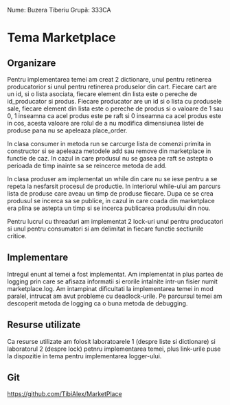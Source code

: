 Nume: Buzera Tiberiu
Grupă: 333CA

# Tema <NR> Marketplace

Organizare
-

Pentru implementarea temei am creat 2 dictionare, unul pentru retinerea producatorior si unul pentru
retinerea produselor din cart.
Fiecare cart are un id, si o lista asociata, fiecare element din lista este o pereche de id_producator
si produs.
Fiecare producator are un id si o lista cu produsele sale, fiecare element din lista este o pereche de 
produs si o valoare de 1 sau 0, 1 inseamna ca acel produs este pe raft si 0 inseamna ca acel produs este in
cos, acesta valoare are rolul de a nu modifica dimensiunea listei de produse pana nu se apeleaza place_order.

In clasa consumer in metoda run se carcurge lista de comenzi primita in constructor si se apeleaza 
metodele add sau remove din marketplace in functie de caz. In cazul in care produsul nu se gasea pe 
raft se astepta o perioada de timp inainte sa se reincerce metoda de add.

In clasa produser am implementat un while din care nu se iese pentru a se repeta la nesfarsit procesul de
productie. In interiorul while-ului am parcurs lista de produse care aveau un timp de produse fiecare.
Dupa ce se crea produsul se incerca sa se publice, in cazul in care coada din marketplace era plina se
astepta un timp si se incerca publicarea produsului din nou.

Pentru lucrul cu threaduri am implementat 2 lock-uri unul pentru producatori si unul pentru consumatori
si am delimitat in fiecare functie sectiunile critice.

Implementare
-

Intregul enunt al temei a fost implementat.
Am implementat in plus partea de logging prin care se afisaza informatii si erorile intalnite intr-un
fisier numit marketplace.log.
Am intampinat dificultati la implementarea temei in mod paralel, intrucat am avut probleme cu deadlock-urile.
Pe parcursul temei am descoperit metoda de logging ca o buna metoda de debugging.


Resurse utilizate
-

Ca resurse utilizate am folosit laboratoarele 1 (despre liste si dictionare) si laboratorul 2 (despre lock)
petnru implementarea temei, plus link-urile puse la dispozitie in tema pentru implementarea logger-ului.

Git
-
https://github.com/TibiAlex/MarketPlace
